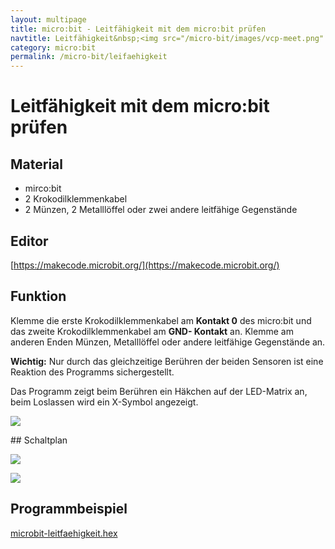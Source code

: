 ```yaml
---
layout: multipage
title: micro:bit - Leitfähigkeit mit dem micro:bit prüfen
navtitle: Leitfähigkeit&nbsp;<img src="/micro-bit/images/vcp-meet.png" title="Dieses Angebot kann auch über VCP-Meet genutzt werden.">
category: micro:bit
permalink: /micro-bit/leifaehigkeit
---
```

# Leitfähigkeit mit dem micro:bit prüfen

## Material
+ mirco:bit
+ 2 Krokodilklemmenkabel
+ 2 Münzen, 2 Metalllöffel oder zwei andere leitfähige
Gegenstände
## Editor

[https://makecode.microbit.org/](https://makecode.microbit.org/)

<div style="page-break-after: always;"></div>

## Funktion

Klemme die erste Krokodilklemmenkabel am **Kontakt 0** des micro:bit und das zweite Krokodilklemmenkabel am **GND-
Kontakt** an. Klemme am anderen Enden Münzen, Metalllöffel oder andere leitfähige
Gegenstände an.

<div class="alert alert-info" role="alert">
<b>Wichtig:</b> Nur durch das gleichzeitige Berühren der beiden Sensoren ist eine Reaktion des Programms sichergestellt.
</div>

Das Programm zeigt beim Berühren ein Häkchen auf der LED-Matrix an, beim Loslassen wird ein X-Symbol angezeigt.

![](images/leitfaehigeit_microbit.gif)
<div style="page-break-after: always;"></div>
## Schaltplan

![](images/micro-bit_knete.png)

![](images/micro-bit-Screenshot_knete_leitfaehigkeit.png)

## Programmbeispiel
[microbit-leitfaehigkeit.hex](appendix/microbit-leitfaehigkeit.hex)
